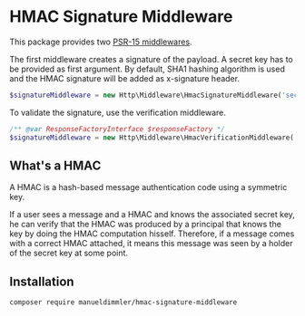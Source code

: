 # HMAC Signature Middleware

This package provides two [PSR-15 middlewares](https://www.php-fig.org/psr/psr-15/).

The first middleware creates a signature of the payload. A secret key has to be 
provided as first argument.
By default, SHA1 hashing algorithm is used and the HMAC signature will be added 
as x-signature header.

```php
$signatureMiddleware = new Http\Middleware\HmacSignatureMiddleware('secret key'):
```

To validate the signature, use the verification middleware.

```php
/** @var ResponseFactoryInterface $responseFactory */
$signatureMiddleware = new Http\Middleware\HmacVerificationMiddleware('secret key', $responseFactory):
```


## What's a HMAC

A HMAC is a hash-based message authentication code using a symmetric key.

If a user sees a message and a HMAC and knows the associated secret key, he can 
verify that the HMAC was produced by a principal that knows the key by doing the 
HMAC computation hisself. Therefore, if a message comes with a correct HMAC 
attached, it means this message was seen by a holder of the secret key at some 
point.

## Installation

```bash
composer require manueldimmler/hmac-signature-middleware
```
